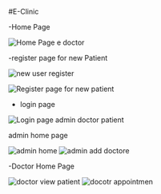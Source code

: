 #E-Clinic

-Home Page

![Home Page e doctor](https://user-images.githubusercontent.com/113454708/219684447-a865a4fe-9902-431c-b5c8-ec6313acbf4f.png)

-register page for new Patient

![new user register](https://user-images.githubusercontent.com/113454708/219684560-e02662c5-ff6d-49d1-9be7-54354a852854.png)

![Register page for new patient](https://user-images.githubusercontent.com/113454708/219684569-229d4bb1-a96b-4cad-b360-43a7d6b0d80b.png)

- login page

![Login page admin doctor patient](https://user-images.githubusercontent.com/113454708/219684577-e3d9a256-0736-4923-8578-f862fcbe9a9b.png)

admin home page

![admin home](https://user-images.githubusercontent.com/113454708/219684694-4ef0dae2-7e73-44d5-a698-02225c5d125c.png)
![admin add doctore](https://user-images.githubusercontent.com/113454708/219684769-d845aec9-c60a-4232-bf0d-579b5d909ca8.png)

-Doctor Home Page

![doctor view patient](https://user-images.githubusercontent.com/113454708/219684915-d13775a8-c3c1-4260-b42b-5a9e5270be96.png)
![docotr appointmen](https://user-images.githubusercontent.com/113454708/219684929-3542442b-8288-4ee9-b0e8-0bf54a69cdea.png)


